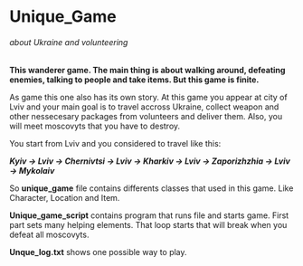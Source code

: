 # Unique_Game
###### about Ukraine and volunteering


**This wanderer game. The main thing is about walking around, defeating enemies, talking to people and take items. But this game is finite.**


As game this one also has its own story.
At this game you appear at city of Lviv and your main goal is to travel accross Ukraine, collect weapon and other nessecesary packages from volunteers and deliver them. Also, you will meet moscovyts that you have to destroy.


You start from Lviv and you considered to travel like this:

**_Kyiv -> Lviv -> Chernivtsi -> Lviv -> Kharkiv -> Lviv -> Zaporizhzhia -> Lviv -> Mykolaiv_** 


So **unique_game** file contains differents classes that used in this game. Like Character, Location and Item.

**Unique_game_script** contains program that runs file and starts game. First part sets many helping elements. That loop starts that will break when you defeat all moscovyts.

**Unque_log.txt** shows one possible way to play.

